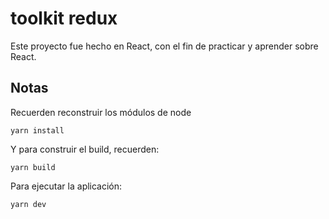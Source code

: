 # toolkit redux

Este proyecto fue hecho en React, con el fin de practicar y aprender sobre React.

## Notas

Recuerden reconstruir los módulos de node

`yarn install`

Y para construir el build, recuerden:

`yarn build`

Para ejecutar la aplicación:

`yarn dev`

